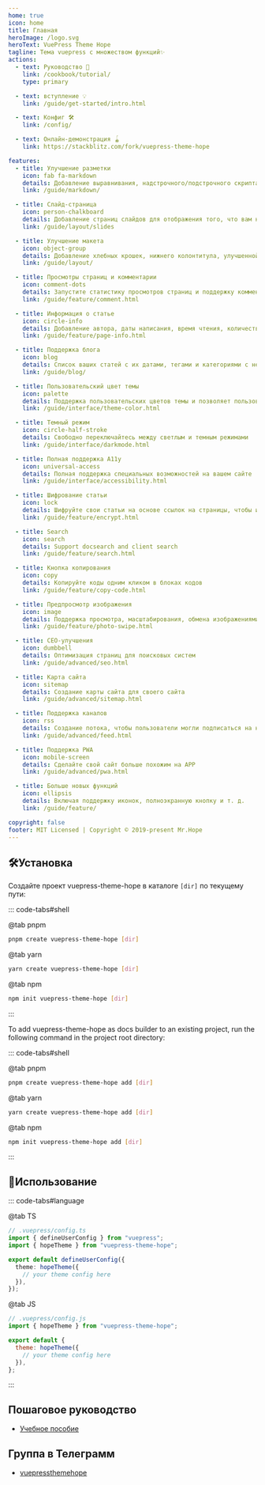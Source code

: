 ```yaml
---
home: true
icon: home
title: Главная
heroImage: /logo.svg
heroText: VuePress Theme Hope
tagline: Тема vuepress с множеством функций✨
actions:
  - text: Руководство 🧭
    link: /cookbook/tutorial/
    type: primary

  - text: вступление 💡
    link: /guide/get-started/intro.html

  - text: Конфиг 🛠
    link: /config/

  - text: Онлайн-демонстрация 🪀
    link: https://stackblitz.com/fork/vuepress-theme-hope

features:
  - title: Улучшение разметки
    icon: fab fa-markdown
    details: Добавление выравнивания, надстрочного/подстрочного скрипта, сноски, списка задач, текста, блок-схемы, диаграммы, выделения и поддержка презентации в Markdown
    link: /guide/markdown/

  - title: Слайд-страница
    icon: person-chalkboard
    details: Добавление страниц слайдов для отображения того, что вам нравится
    link: /guide/layout/slides

  - title: Улучшение макета
    icon: object-group
    details: Добавление хлебных крошек, нижнего колонтитула, улучшенной панели навигации, улучшенной навигации по страницам и т. д.
    link: /guide/layout/

  - title: Просмотры страниц и комментарии
    icon: comment-dots
    details: Запустите статистику просмотров страниц и поддержку комментариев с помощью Waline
    link: /guide/feature/comment.html

  - title: Информация о статье
    icon: circle-info
    details: Добавление автора, даты написания, время чтения, количество слов и другой информации в свою статью
    link: /guide/feature/page-info.html

  - title: Поддержка блога
    icon: blog
    details: Список ваших статей с их датами, тегами и категориями с некоторыми потрясающими макетами
    link: /guide/blog/

  - title: Пользовательский цвет темы
    icon: palette
    details: Поддержка пользовательских цветов темы и позволяет пользователям переключаться между предустановленными цветами темы
    link: /guide/interface/theme-color.html

  - title: Темный режим
    icon: circle-half-stroke
    details: Свободно переключайтесь между светлым и темным режимами
    link: /guide/interface/darkmode.html

  - title: Полная поддержка A11y
    icon: universal-access
    details: Полная поддержка специальных возможностей на вашем сайте
    link: /guide/interface/accessibility.html

  - title: Шифрование статьи
    icon: lock
    details: Шифруйте свои статьи на основе ссылок на страницы, чтобы их мог видеть только тот, кому вы хотите
    link: /guide/feature/encrypt.html

  - title: Search
    icon: search
    details: Support docsearch and client search
    link: /guide/feature/search.html

  - title: Кнопка копирования
    icon: copy
    details: Копируйте коды одним кликом в блоках кодов
    link: /guide/feature/copy-code.html

  - title: Предпросмотр изображения
    icon: image
    details: Поддержка просмотра, масштабирования, обмена изображениями на странице, например, в галерее
    link: /guide/feature/photo-swipe.html

  - title: СЕО-улучшения
    icon: dumbbell
    details: Оптимизация страниц для поисковых систем
    link: /guide/advanced/seo.html

  - title: Карта сайта
    icon: sitemap
    details: Создание карты сайта для своего сайта
    link: /guide/advanced/sitemap.html

  - title: Поддержка каналов
    icon: rss
    details: Создание потока, чтобы пользователи могли подписаться на него
    link: /guide/advanced/feed.html

  - title: Поддержка PWA
    icon: mobile-screen
    details: Сделайте свой сайт больше похожим на APP
    link: /guide/advanced/pwa.html

  - title: Больше новых функций
    icon: ellipsis
    details: Включая поддержку иконок, полноэкранную кнопку и т. д.
    link: /guide/feature/

copyright: false
footer: MIT Licensed | Copyright © 2019-present Mr.Hope
---
```


## 🛠Установка

Создайте проект vuepress-theme-hope в каталоге `[dir]` по текущему пути:

::: code-tabs#shell

@tab pnpm

```bash
pnpm create vuepress-theme-hope [dir]
```

@tab yarn

```bash
yarn create vuepress-theme-hope [dir]
```

@tab npm

```bash
npm init vuepress-theme-hope [dir]
```

:::

To add vuepress-theme-hope as docs builder to an existing project, run the following command in the project root directory:

::: code-tabs#shell

@tab pnpm

```bash
pnpm create vuepress-theme-hope add [dir]
```

@tab yarn

```bash
yarn create vuepress-theme-hope add [dir]
```

@tab npm

```bash
npm init vuepress-theme-hope add [dir]
```

:::

## 🚀Использование

::: code-tabs#language

@tab TS

```ts
// .vuepress/config.ts
import { defineUserConfig } from "vuepress";
import { hopeTheme } from "vuepress-theme-hope";

export default defineUserConfig({
  theme: hopeTheme({
    // your theme config here
  }),
});
```

@tab JS

```js
// .vuepress/config.js
import { hopeTheme } from "vuepress-theme-hope";

export default {
  theme: hopeTheme({
    // your theme config here
  }),
};
```

:::

## Пошаговое руководство

- [Учебное пособие](cookbook/tutorial/README.md)

## Группа в Телеграмм

- [vuepressthemehope](https://t.me/vuepressthemehope)

<!-- markdownlint-disable -->

<NetlifyBadge alt="Деплой от Netlify" />

<script setup lang="ts">
import NetlifyBadge from "@NetlifyBadge";
</script>

